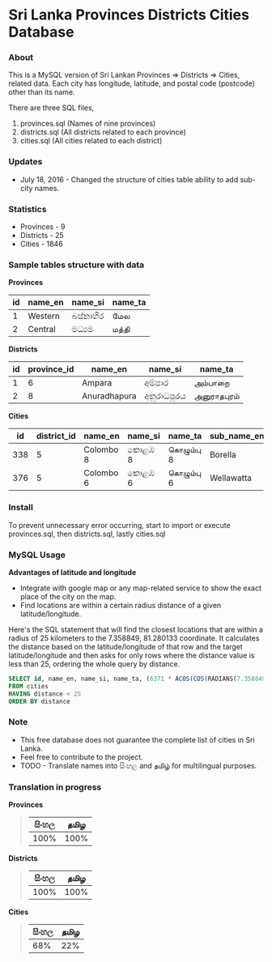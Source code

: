 # Sri Lanka Provinces Districts Cities Database


### About

This is a MySQL version of Sri Lankan Provinces => Districts => Cities, related data. Each city has longitude, latitude, and postal code (postcode) other than its name.

There are three SQL files,
 1. provinces.sql (Names of nine provinces)
 2. districts.sql (All districts related to each province)
 3. cities.sql (All cities related to each district)


### Updates

* July 18, 2016 - Changed the structure of cities table ability to add sub-city names.


### Statistics

*  Provinces - 9
*  Districts - 25
*  Cities - 1846


### Sample tables structure with data

**Provinces**

| id  | name_en | name_si  | name_ta |
| --- | ------- | -------- | ------- |
| 1   | Western | බස්නාහිර  | மேல     |
| 2   | Central | මධ්‍යම   | மத்தி     |


**Districts**

| id  | province_id| name_en      | name_si      | name_ta      |
| --- | ---------- | ------------ | ------------ | ------------ |
| 1   | 6          | Ampara       | අම්පාර        | அம்பாறை      |
| 2   | 8          | Anuradhapura | අනුරාධපුරය    | அனுராதபுரம்     |


**Cities**

| id  | district_id | name_en   | name_si  | name_ta  | sub_name_en | sub_name_si | sub_name_ta | postcode | latitude  | longitude |
| --- | ---         | ---       | ---      | ---       | ---        | ---         | ---         | ---      | ---       | ---       |
| 338 | 5           | Colombo 8 | කොළඹ 8 | கொழும்பு 8 | Borella    | බොරැල්ල     | பொறளை    | 00800     | 6.914722  | 79.877778 |
| 376 | 5           | Colombo 6 | කොළඹ 6 | கொழும்பு 6 | Wellawatta | වැල්ලවත්ත   | வெள்ளவத்தை | 00600     | 6.874657  | 79.860483 |


### Install

To prevent unnecessary error occurring, start to import or execute provinces.sql, then districts.sql, lastly cities.sql


### MySQL Usage

**Advantages of latitude and longitude**

* Integrate with google map or any map-related service to show the exact place of the city on the map.
* Find locations are within a certain radius distance of a given latitude/longitude.


Here's the SQL statement that will find the closest locations that are within a radius of 25 kilometers to the 7.358849, 81.280133 coordinate. It calculates the distance based on the latitude/longitude of that row and the target latitude/longitude and then asks for only rows where the distance value is less than 25, ordering the whole query by distance.

```SQL
SELECT id, name_en, name_si, name_ta, (6371 * ACOS(COS(RADIANS(7.358849)) * COS(RADIANS(latitude)) * COS(RADIANS(longitude) - RADIANS(81.280133)) + SIN(RADIANS(7.358849)) * SIN(RADIANS(latitude)))) AS distance
FROM cities
HAVING distance < 25
ORDER BY distance
```


### Note

* This free database does not guarantee the complete list of cities in Sri Lanka.
* Feel free to contribute to the project.
* TODO - Translate names into සිංහල and தமிழ் for multilingual purposes.


### Translation in progress

**Provinces**
> 
> | සිංහල | தமிழ |  
> | ---- | ---- |
> | 100% | 100% |

**Districts**
> 
> | සිංහල | தமிழ |  
> | ---- | ---- |
> | 100% | 100% |

**Cities**
> 
> | සිංහල | தமிழ |  
> | ---- | ---- |
> | 68% | 22% |

